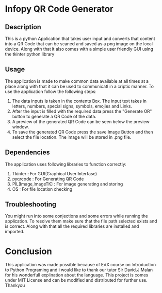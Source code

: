 # Infopy QR Code Generator

## Description
This is a python Application that takes user input and converts that content into a QR Code that can be scaned and saved as a png image on the local device. Along with that it also comes with a simple user friendly GUI using the tkinter python library

## Usage

The application is made to make common data available at all times at a place along with that it can be used to communicatl in a criptic manner.
To use the application follow the following steps:
1. The data inputs is taken in the contents Box. The input text takes in letters, numbers, special signs, symbols, emojies and Links.
2. After the input is filled with the required data press the "Generate OR" button to generate a QR Code of the data.
3. A preview of the generated QR Code can be seen below the preview window.
4. To save the generated QR Code press the save Image Button and then select the file location. The image will be stored in .png file.

## Dependencies

The application uses following libraries to function correctly:
1. Tkinter : For GUI(Graphical User Interfase)
2. pyqrcode : For Generating QR Code 
3. PIL(Image,ImageTK) : For image generating and storing 
4. OS : For file location checking

## Troubleshooting 

You might run into some conjections and some errors while running the application. To resolve them make sure that the file path selected exists and is correct. Along with that all the required libraries are installed and imported.

# Conclusion

This application was made possible because of EdX course on Introduction to Python Programing and i would like to thank our tutor Sir David.J Malan for his wonderfull explination about the language. This project is comes under MIT License and can be modified and distributed for further use. Thankyou
